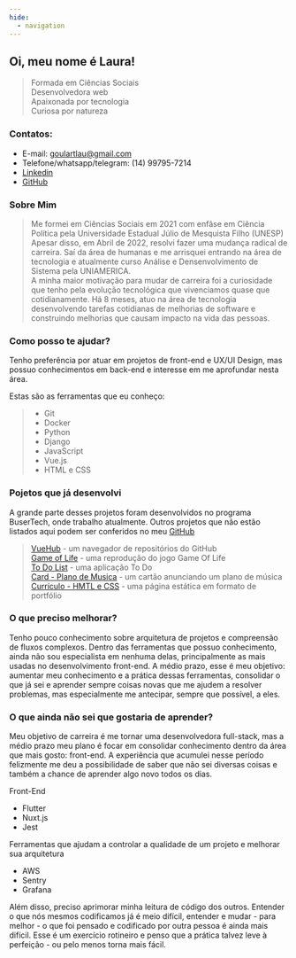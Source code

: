 ```yaml
---
hide:
  - navigation
---
```


<h2> Oi, meu nome é Laura! </h2>

> Formada em Ciências Sociais <br>
> Desenvolvedora web <br>
> Apaixonada por tecnologia <br>
> Curiosa por natureza

### Contatos:
- E-mail: goulartlau@gmail.com
- Telefone/whatsapp/telegram: (14) 99795-7214
- [Linkedin](https://www.linkedin.com/in/laura-fernandes-do-nascimento-66b0a725a/)
- [GitHub](https://github.com/launasci)


### Sobre Mim

> Me formei em Ciências Sociais em 2021 com enfâse em Ciência Política pela Universidade Estadual Júlio de Mesquista Filho (UNESP) 
> Apesar disso, em Abril de 2022, resolvi fazer uma mudança radical de carreira. Saí da área de humanas e me arrisquei entrando na área de tecnologia e atualmente curso Análise e Densenvolvimento de Sistema pela UNIAMERICA. <br>
> A minha maior motivação para mudar de carreira foi a curiosidade que tenho pela evolução tecnológica que vivenciamos quase que cotidianamente.
> Há 8 meses, atuo na área de tecnologia desenvolvendo tarefas cotidianas de melhorias de software e construindo melhorias que causam impacto na vida das pessoas.

### Como posso te ajudar?

Tenho preferência por atuar em projetos de front-end e UX/UI Design, mas possuo conhecimentos em back-end e interesse em me aprofundar nesta área. <br>

Estas são as ferramentas que eu conheço:
> <ul>
>   <li>Git</li>
>   <li>Docker</li>
>   <li>Python</li>
>   <li>Django</li>
>   <li>JavaScript</li>
>   <li>Vue.js</li>
>   <li>HTML e CSS</li>
> </ul>


### Pojetos que já desenvolvi

A grande parte desses projetos foram desenvolvidos no programa BuserTech, onde trabalho atualmente. Outros projetos que não estão listados aqui podem ser conferidos no meu [GitHub](https://github.com/launasci)

> [VueHub](https://github.com/launasci/vue.hub)  - um navegador de repositórios do GitHub <br>
> [Game of Life](https://github.com/launasci/gameoflife)  - uma reprodução do jogo Game Of Life <br> 
> [To Do List](https://github.com/launasci/todovuetify)  - uma aplicação To Do <br>
> [Card - Plano de Musica](https://launasci.github.io/D6/)  - um cartão anunciando um plano de música <br>
> [Currículo - HMTL e CSS](https://launasci.github.io/D2.4/)  - uma página estática em formato de portfólio

### O que preciso melhorar?

Tenho pouco conhecimento sobre arquitetura de projetos e compreensão de fluxos complexos. Dentro das ferramentas que possuo conhecimento, ainda não sou especialista em nenhuma delas, principalmente as mais usadas no desenvolvimento front-end. A médio prazo, esse é meu objetivo: aumentar meu conhecimento e a prática dessas ferramentas, consolidar o que já sei e aprender sempre coisas novas que me ajudem a resolver problemas, mas especialmente me antecipar, sempre que possível, a eles.

### O que ainda não sei que gostaria de aprender?

Meu objetivo de carreira é me tornar uma desenvolvedora full-stack, mas a médio prazo meu plano é focar em consolidar conhecimento dentro da área que mais gosto: front-end. A experiência que acumulei nesse período felizmente me deu a possibilidade de saber que não sei diversas coisas e também a chance de aprender algo novo todos os dias. 

Front-End <br>
- Flutter <br>
- Nuxt.js <br>
- Jest

Ferramentas que ajudam a controlar a qualidade de um projeto e melhorar sua arquitetura <br>
- AWS <br>
- Sentry <br>
- Grafana

Além disso, preciso aprimorar minha leitura de código dos outros. Entender o que nós mesmos codificamos já é meio difícil, entender e mudar - para melhor - o que foi pensado e codificado por outra pessoa é ainda mais difícil. Esse é um exercício rotineiro e penso que a prática talvez leve à perfeição - ou pelo menos torna mais fácil.








